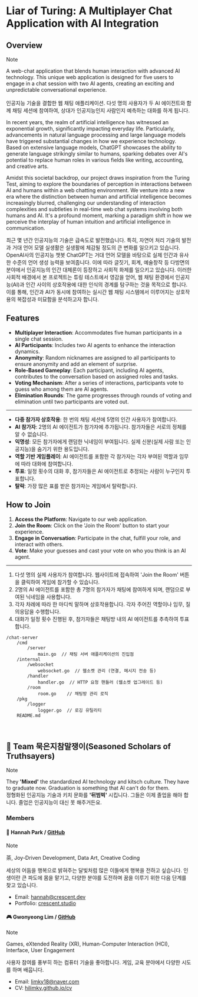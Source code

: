 # Liar of Turing: A Multiplayer Chat Application with AI Integration 

## Overview
> [!NOTE]
> A web-chat application that blends human interaction with advanced AI technology. This unique web application is designed for five users to engage in a chat session with two AI agents, creating an exciting and unpredictable conversational experience.
> <br><br>인공지능 기술을 결합한 웹 채팅 애플리케이션. 다섯 명의 사용자가 두 AI 에이전트와 함께 채팅 세션에 참여하여, 상대가 인공지능인지 사람인지 예측하는 대화를 하게 됩니다.


In recent years, the realm of artificial intelligence has witnessed an exponential growth, significantly impacting everyday life. Particularly, advancements in natural language processing and large language models have triggered substantial changes in how we experience technology. Based on extensive language models, ChatGPT showcases the ability to generate language strikingly similar to humans, sparking debates over AI's potential to replace human roles in various fields like writing, accounting, and creative arts.

Amidst this societal backdrop, our project draws inspiration from the Turing Test, aiming to explore the boundaries of perception in interactions between AI and humans within a web chatting environment. We venture into a new era where the distinction between human and artificial intelligence becomes increasingly blurred, challenging our understanding of interaction complexities and subtleties in real-time web chat systems involving both humans and AI. It's a profound moment, marking a paradigm shift in how we perceive the interplay of human intuition and artificial intelligence in communication.

최근 몇 년간 인공지능의 기술은 급속도로 발전했습니다. 특히, 자연어 처리 기술의 발전과 거대 언어 모델 실생활은 실생활에 체감될 정도의 큰 변화를 일으키고 있습니다. OpenAI사의 인공지능 챗봇 ChatGPT는 거대 언어 모델을 바탕으로 실제 인간과 유사한 수준의 언어 생성 능력을 보여줍니다. 이에 따라 글짓기, 회계, 예술창작 등 다방면의 분야에서 인공지능의 인간 대체론이 등장하고 사회적 화제를 일으키고 있습니다. 이러한 사회적 배경에서 본 프로젝트는 튜링 테스트에서 영감을 얻어, 웹 채팅 환경에서 인공지능(AI)과 인간 사이의 상호작용에 대한 인식의 경계를 탐구하는 것을 목적으로 합니다. 이를 통해, 인간과 AI가 동시에 참여하는 실시간 웹 채팅 시스템에서 이루어지는 상호작용의 복잡성과 미묘함을 분석하고자 합니다.


## Features

- **Multiplayer Interaction**: Accommodates five human participants in a single chat session.
- **AI Participants**: Includes two AI agents to enhance the interaction dynamics.
- **Anonymity**: Random nicknames are assigned to all participants to ensure anonymity and add an element of surprise.
- **Role-Based Gameplay**: Each participant, including AI agents, contributes to the conversation based on assigned roles and tasks.
- **Voting Mechanism**: After a series of interactions, participants vote to guess who among them are AI agents.
- **Elimination Rounds**: The game progresses through rounds of voting and elimination until two participants are voted out.
---
- **다중 참가자 상호작용**: 한 번의 채팅 세션에 5명의 인간 사용자가 참여합니다.
- **AI 참가자**: 2명의 AI 에이전트가 참가자에 추가됩니다. 참가자들은 서로의 정체를 알 수 없습니다.
- **익명성**: 모든 참가자에게 랜덤한 닉네임이 부여됩니다. 실제 신분(실제 사람 또는 인공지능)을 숨기기 위한 용도입니다.
- **역할 기반 게임플레이**: AI 에이전트를 포함한 각 참가자는 각자 부여된 역할과 임무에 따라 대화에 참여합니다.
- **투표**: 일정 횟수의 대화 후, 참가자들은 AI 에이전트로 추정되는 사람이 누구인지 투표합니다.
- **탈락**: 가장 많은 표를 받은 참가자는 게임에서 탈락합니다.

## How to Join

1. **Access the Platform**: Navigate to our web application.
2. **Join the Room**: Click on the 'Join the Room' button to start your experience.
3. **Engage in Conversation**: Participate in the chat, fulfill your role, and interact with others.
4. **Vote**: Make your guesses and cast your vote on who you think is an AI agent.
---
1. 다섯 명의 실제 사용자가 참여합니다. 웹사이트에 접속하여 'Join the Room' 버튼을 클릭하여 게임에 참가할 수 있습니다.
2. 2명의 AI 에이전트를 포함한 총 7명의 참가자가 채팅에 참여하게 되며, 랜덤으로 부여된 닉네임을 사용합니다.
3. 각자 차례에 따라 한 마디씩 말하며 상호작용합니다. 각자 주어진 역할이나 임무, 질의응답을 수행합니다.
4. 대화가 일정 횟수 진행된 후, 참가자들은 채팅방 내의 AI 에이전트를 추측하여 투표합니다.

```
/chat-server
    /cmd
        /server
            main.go  // 채팅 서버 애플리케이션의 진입점
    /internal
        /websocket
            websocket.go  // 웹소켓 관리 (연결, 메시지 전송 등)
        /handler
            handler.go  // HTTP 요청 핸들러 (웹소켓 업그레이드 등)
        /room
            room.go    // 채팅방 관리 로직
    /pkg
        /logger
            logger.go  // 로깅 유틸리티
    README.md
```


<br>



## 🥬 Team 묵은지참말쟁이(Seasoned Scholars of Truthsayers)

> [!NOTE]
> They **'Mixed'** the standardized AI technology and kitsch culture. They have to graduate now. Graduation is something that AI can't do for them. <br>
> 정형화된 인공지능 기술과 키치 문화를 **'뒤범벅'** 시킵니다. 그들은 이제 졸업을 해야 합니다. 졸업은 인공지능이 대신 못 해주거든요.

### Members

#### 🌙 Hannah Park / [GitHub](https://github.com/crescent-stdio)

> [!NOTE]
> 茶, Joy-Driven Development, Data Art, Creative Coding

세상의 어둠을 행복으로 밝혀주는 달빛처럼 많은 이들에게 행복을 전하고 싶습니다. 인생이란 큰 파도에 몸을 맡기고, 다양한 분야를 도전하며 꿈을 이루기 위한 다음 단계를 찾고 있습니다.

- Email: [hannah@crescent.dev](mailto:hannah@crescent.dev)
- Portfolio: [crescent.studio](https://crescent.studio/)

#### 🎮 Gwonyeong Lim / [GitHub](https://github.com/hilimky)

> [!NOTE]
> Games, eXtended Reality (XR), Human-Computer Interaction (HCI), Interface, User Engagement

사용자 참여를 풍부히 하는 컴퓨터 기술을 좋아합니다. 게임, 교육 분야에서 다양한 시도를 하며 배웁니다.

- Email: [limky18@naver.com](mailto:limky18@naver.com)
- CV: [hilimky.github.io/cv](https://hilimky.github.io/cv/)
